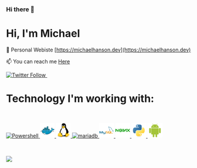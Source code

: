 ### Hi there 👋

<!--
**mikedhanson/mikedhanson** is a ✨ _special_ ✨ repository because its `README.md` (this file) appears on your GitHub profile.
-->

<h1 align="left">Hi, I'm Michael </h1>

📝 Personal Webiste [https://michaelhanson.dev](https://michaelhanson.dev)

📫 You can reach me [Here](https://michaelhanson.dev/#contact)

<p align="left">
	<a href="https://twitter.com/mikehanson1458" rel="noopener">
		<img alt="Twitter Follow" src="https://img.shields.io/twitter/follow/mikehanson1458?color=1DA1F2&label=@mikehanson1458&logo=twitter&style=for-the-badge">
	</a> 
    <a href="https://michaelhanson.dev" rel="noopener">
		<img class="alignnone" title="MichaelHanson.dev!" src="https://img.shields.io/badge/MichaelHanson.dev-informational.svg?style=for-the-badge&labelColor=black&color=efeeee" alt=""/>
	</a>
</p>
<h1 align="Left">Technology I'm working with:</h1>
<br>
	<p align="left">
		<a href="https://github.com/PowerShell/PowerShell" target="_blank">
			<img src="https://raw.githubusercontent.com/PowerShell/PowerShell/master/assets/ps_black_64.svg?sanitize=true" alt="Powershell" width="40" height="40"/>
		</a>
		<a href="https://www.docker.com/" target="_blank">
			<img src="https://raw.githubusercontent.com/devicons/devicon/c5378d6c2510ffa0b3e4475af95618a8048d6cf1/icons/docker/docker-original.svg" 
			alt="docker" width="40" height="40"/>
		</a>
		<a href="https://www.linux.org/" target="_blank">
			<img src="https://raw.githubusercontent.com/devicons/devicon/c5378d6c2510ffa0b3e4475af95618a8048d6cf1/icons/linux/linux-original.svg" alt="linux" width="40" height="40"/>
		</a>
		<a href="https://mariadb.org/" target="_blank">
			<img src="https://www.vectorlogo.zone/logos/mariadb/mariadb-icon.svg" alt="mariadb" width="40" height="40"/>
		</a>
		<a href="https://www.mysql.com/" target="_blank">
			<img src="https://raw.githubusercontent.com/devicons/devicon/c5378d6c2510ffa0b3e4475af95618a8048d6cf1/icons/mysql/mysql-original-wordmark.svg" alt="mysql" width="40" height="40"/>
		</a>
		<a href="https://www.nginx.com" target="_blank">
			<img src="https://raw.githubusercontent.com/devicons/devicon/c5378d6c2510ffa0b3e4475af95618a8048d6cf1/icons/nginx/nginx-original.svg" alt="nginx" width="40" height="40"/>
		</a>
		<a href="https://www.python.org" target="_blank">
			<img src="https://raw.githubusercontent.com/devicons/devicon/c5378d6c2510ffa0b3e4475af95618a8048d6cf1/icons/python/python-original.svg" alt="python" width="40" height="40"/>
		</a>
		<a href="https://developer.android.com/" target="_blank">
			<img src="https://raw.githubusercontent.com/devicons/devicon/c5378d6c2510ffa0b3e4475af95618a8048d6cf1/icons/android/android-original.svg" alt="Android" width="40" height="40"/>
		</a>
    </p>
<br>
<p>
    <img align="center" src="https://github-readme-stats.vercel.app/api?username=mikedhanson&show_icons=true&theme=radical"
</p>
